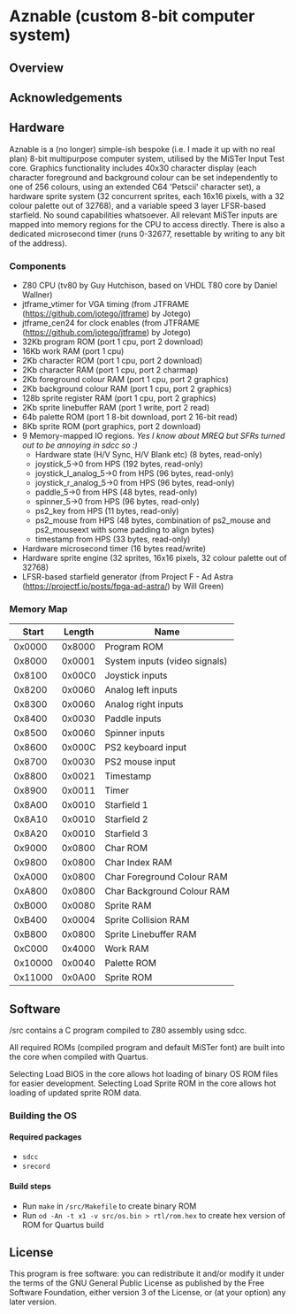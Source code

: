 #	Aznable (custom 8-bit computer system)

## Overview

## Acknowledgements

## Hardware

Aznable is a (no longer) simple-ish bespoke (i.e. I made it up with no real plan) 8-bit multipurpose computer system, utilised by the MiSTer Input Test core.  Graphics functionality includes 40x30 character display (each character foreground and background colour can be set independently to one of 256 colours, using an extended C64 'Petscii' character set), a hardware sprite system (32 concurrent sprites, each 16x16 pixels, with a 32 colour palette out of 32768), and a variable speed 3 layer LFSR-based starfield.  No sound capabilities whatsoever.  All relevant MiSTer inputs are mapped into memory regions for the CPU to access directly.  There is also a dedicated microsecond timer (runs 0-32677, resettable by writing to any bit of the address).

### Components
 - Z80 CPU (tv80 by Guy Hutchison, based on VHDL T80 core by Daniel Wallner)
 - jtframe_vtimer for VGA timing (from JTFRAME (https://github.com/jotego/jtframe) by Jotego)
 - jtframe_cen24 for clock enables (from JTFRAME (https://github.com/jotego/jtframe) by Jotego)
 - 32Kb program ROM (port 1 cpu, port 2 download)
 - 16Kb work RAM (port 1 cpu)
 - 2Kb character ROM (port 1 cpu, port 2 download)
 - 2Kb character RAM (port 1 cpu, port 2 charmap)
 - 2Kb foreground colour RAM (port 1 cpu, port 2 graphics)
 - 2Kb background colour RAM (port 1 cpu, port 2 graphics)
 - 128b sprite register RAM (port 1 cpu, port 2 graphics)
 - 2Kb sprite linebuffer RAM (port 1 write, port 2 read)
 - 64b palette ROM (port 1 8-bit download, port 2 16-bit read)
 - 8Kb sprite ROM (port graphics, port 2 download) 
 - 9 Memory-mapped IO regions.  _Yes I know about MREQ but SFRs turned out to be annoying in sdcc so :)_
   - Hardware state (H/V Sync, H/V Blank etc) (8 bytes, read-only)
   - joystick_5->0 from HPS (192 bytes, read-only)
   - joystick_l_analog_5->0 from HPS (96 bytes, read-only)
   - joystick_r_analog_5->0 from HPS (96 bytes, read-only)
   - paddle_5->0 from HPS (48 bytes, read-only)
   - spinner_5->0 from HPS (96 bytes, read-only)
   - ps2_key from HPS (11 bytes, read-only)
   - ps2_mouse from HPS (48 bytes, combination of ps2_mouse and ps2_mouseext with some padding to align bytes)
   - timestamp from HPS (33 bytes, read-only)
 - Hardware microsecond timer (16 bytes read/write)
 - Hardware sprite engine (32 sprites, 16x16 pixels, 32 colour palette out of 32768)
 - LFSR-based starfield generator (from Project F - Ad Astra (https://projectf.io/posts/fpga-ad-astra/) by Will Green)

### Memory Map
Start|Length|Name
---|---|---
0x0000|0x8000|Program ROM
0x8000|0x0001|System inputs (video signals)
0x8100|0x00C0|Joystick inputs
0x8200|0x0060|Analog left inputs
0x8300|0x0060|Analog right inputs
0x8400|0x0030|Paddle inputs
0x8500|0x0060|Spinner inputs
0x8600|0x000C|PS2 keyboard input
0x8700|0x0030|PS2 mouse input
0x8800|0x0021|Timestamp
0x8900|0x0011|Timer
0x8A00|0x0010|Starfield 1
0x8A10|0x0010|Starfield 2
0x8A20|0x0010|Starfield 3
0x9000|0x0800|Char ROM
0x9800|0x0800|Char Index RAM
0xA000|0x0800|Char Foreground Colour RAM
0xA800|0x0800|Char Background Colour RAM
0xB000|0x0080|Sprite RAM
0xB400|0x0004|Sprite Collision RAM
0xB800|0x0800|Sprite Linebuffer RAM
0xC000|0x4000|Work RAM
0x10000|0x0040|Palette ROM
0x11000|0x0A00|Sprite ROM

## Software

/src contains a C program compiled to Z80 assembly using sdcc.  

All required ROMs (compiled program and default MiSTer font) are built into the core when compiled with Quartus.

Selecting Load BIOS in the core allows hot loading of binary OS ROM files for easier development.
Selecting Load Sprite ROM in the core allows hot loading of updated sprite ROM data.

### Building the OS

#### Required packages
- `sdcc` 
- `srecord`
#### Build steps
- Run `make` in `/src/Makefile` to create binary ROM
- Run `od -An -t x1 -v src/os.bin > rtl/rom.hex` to create hex version of ROM for Quartus build

## License
This program is free software: you can redistribute it and/or modify it under the terms of the GNU General Public License as published by the Free Software Foundation, either version 3 of the License, or (at your option) any later version.